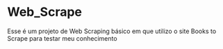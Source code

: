 # Web_Scrape
Esse é um projeto de Web Scraping básico em que utilizo o site Books to Scrape para testar meu conhecimento 
